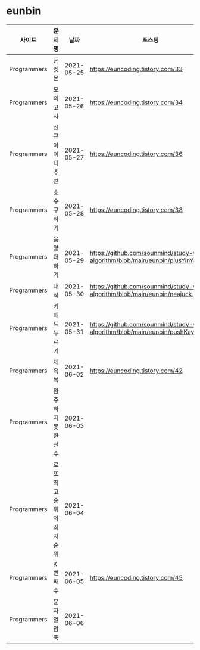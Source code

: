 # eunbin

|사이트|문제명|날짜|포스팅|
|---|------|---|---|
|Programmers|폰켓몬|2021-05-25|https://euncoding.tistory.com/33|
|Programmers|모의고사|2021-05-26|https://euncoding.tistory.com/34|
|Programmers|신규 아이디 추천|2021-05-27|https://euncoding.tistory.com/36|
|Programmers|소수 구하기|2021-05-28|https://euncoding.tistory.com/38|
|Programmers|음양 더하기|2021-05-29|https://github.com/sounmind/study-with-algorithm/blob/main/eunbin/plusYinYang.js|
|Programmers|내적|2021-05-30|https://github.com/sounmind/study-with-algorithm/blob/main/eunbin/neajuck.js|
|Programmers|키패드 누르기|2021-05-31|https://github.com/sounmind/study-with-algorithm/blob/main/eunbin/pushKeypad.js|
|Programmers|체육복|2021-06-02|https://euncoding.tistory.com/42|
|Programmers|완주하지 못한 선수|2021-06-03||
|Programmers|로또 최고순위와 최저순위|2021-06-04||
|Programmers|K번째 수|2021-06-05|https://euncoding.tistory.com/45|
|Programmers|문자열 압축|2021-06-06||
